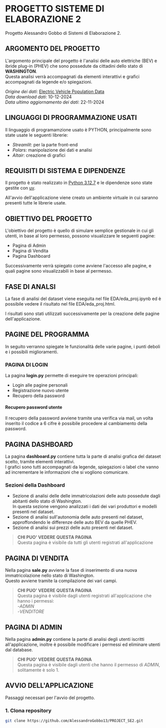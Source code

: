 # PROGETTO SISTEME DI ELABORAZIONE 2

Progetto Alessandro Gobbo di Sistemi di Elaborazione 2.

## ARGOMENTO DEL PROGETTO

L'argomento principale del progetto è l'analisi delle auto elettriche (BEV) e ibride plug-in (PHEV) che sono
possedute da cittadini dello stato di **WASHINGTON**.  
Questa analisi verrà accompagnati da elementi interattivi e grafici accompagnati da legende e/o spiegazioni.

*Origine dei dati*: [Electric Vehicle Population Data](https://catalog.data.gov/dataset/electric-vehicle-population-data)  
*Data download dati*: 10-12-2024  
*Data ultimo aggiornamento dei dati*: 22-11-2024

## LINGUAGGI DI PROGRAMMAZIONE USATI

Il linguaggio di programamzione usato è PYTHON, principalmente sono state usate le seguenti librerie:

- *Streamlit*: per la parte front-end
- *Polars*: manipolazione dei dati e analisi
- *Altair*: creazione di grafici

## REQUISITI DI SISTEMA E DIPENDENZE

Il progetto è stato realizzato in [Python 3.12.7](https://www.python.org/downloads/release/python-3127/) e le dipendenze sono state gestite con [uv](https://docs.astral.sh/uv/).

All'avvio dell'applicazione viene creato un ambiente virtuale in cui saranno presenti tutte le librerie usate.

## OBIETTIVO DEL PROGETTO

L'obiettivo del progetto è quello di simulare semplice gestionale in cui gli utenti, in base al loro
permesso, possono visualizzare le seguenti pagine:

- Pagina di Admin
- Pagina di Vendita
- Pagina Dashboard

Successivamente verrà spiegato come avviene l'accesso alle pagine, e quali pagine sono visualizzabili in
base al permesso.

## FASE DI ANALSI

La fase di analisi del dataset viene eseguita nel file EDA/eda_proj.ipynb ed è possibile
vedere il risultato nel file EDA/eda_proj.html.

I risultati sono stati utilizzati successivamente per la creazione delle pagine dell'applicazione.

## PAGINE DEL PROGRAMMA

In seguito verranno spiegate le funzionalità delle varie pagine, i punti deboli e i possibili miglioramenti.

### PAGINA DI LOGIN

La pagina **login.py** permette di eseguire tre operazioni principali:

- Login alle pagine personali
- Registrazione nuovo utente
- Recupero della password

#### Recupero password utente

Il recupero della password avviene tramite una verifica via mail,
un volta inserito il codice a 6 cifre è possibile procedere al cambiamento
della password.

## PAGINA DASHBOARD

La pagina **dashboard.py** contiene tutta la parte di analisi
grafica del dataset scelto, tramite elementi interattivi.  
I grafici sono tutti accompagnati da legende, spiegazioni o label che
vanno ad incrementare le informazioni che si vogliono comunicare.  

### Sezioni della Dashboard

- Sezione di analisi delle delle immatricolazioni delle auto possedute
dagli abitanti dello stato di Washington.  
In questa sezione vengono analizzati i dati dei vari produttori e modelli presenti
nel dataset.
- Sezione di analisi sull'autonomia delle auto presenti nel dataset, approffondendo
le differenze delle auto BEV da quelle PHEV.
- Sezione di analisi sui prezzi delle auto presenti nel dataset.

> **CHI PUO' VEDERE QUESTA PAGINA**  
> Questa pagina è visibile da tutti gli utenti registrati all'applicazione

## PAGINA DI VENDITA

Nella pagina **sale.py** avviene la fase di inserimento di una nuova immatricolazione
nello stato di Washington.  
Questo avviene tramite la compilazione dei vari campi.

> **CHI PUO' VEDERE QUESTA PAGINA**  
> Questa pagina è visibile dagli utenti registrati all'applicazione che hanno i permessi:  
> -*ADMIN*  
> -*VENDITORE*

## PAGINA DI ADMIN

Nella pagina **admin.py** contiene la parte di analisi degli utenti iscritti
all'applicazione, inoltre è possibile modificare i permessi ed eliminare
utenti dal database.

> **CHI PUO' VEDERE QUESTA PAGINA**  
> Questa pagina è visibile dagli utenti che hanno il permesso di *ADMIN*, solitamente è solo 1.

## AVVIO DELL'APPLICAZIONE

Passaggi necessari per l'avvio del progetto.

### 1. Clona repository

```bash
git clone https://github.com/AlessandroGobbo13/PROJECT_SE2.git
```
